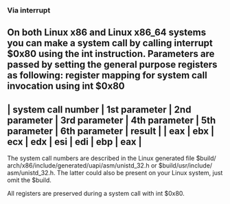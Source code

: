 ### Via interrupt

On both Linux x86 and Linux x86_64 systems you can make a system call by calling interrupt $0x80 using the int instruction. Parameters are passed by setting the general purpose registers as following:
register mapping for system call invocation using int $0x80
---
| system call number	| 1st parameter	| 2nd parameter	| 3rd parameter	| 4th parameter | 5th parameter	| 6th parameter	| result |
| eax |	ebx	| ecx	| edx	| esi	| edi	| ebp	| eax |
---

The system call numbers are described in the Linux generated file $build/‌arch/‌x86/‌include/‌generated/‌uapi/‌asm/‌unistd_32.h or $build/‌usr/‌include/‌asm/‌unistd_32.h. The latter could also be present on your Linux system, just omit the $build.

All registers are preserved during a system call with int $0x80.


